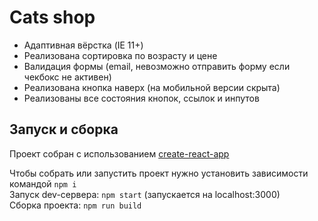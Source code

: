 # Cats shop

- Адаптивная вёрстка (IE 11+)
- Реализована сортировка по возрасту и цене
- Валидация формы (email, невозможно отправить форму если чекбокс не активен)
- Реализована кнопка наверх (на мобильной версии скрыта)
- Реализованы все состояния кнопок, ссылок и инпутов

## Запуск и сборка
Проект собран с использованием [create-react-app](https://create-react-app.dev/)

Чтобы собрать или запустить проект нужно установить зависимости командой `npm i`  
Запуск dev-сервера: `npm start` (запускается на localhost:3000)  
Сборка проекта: `npm run build`
